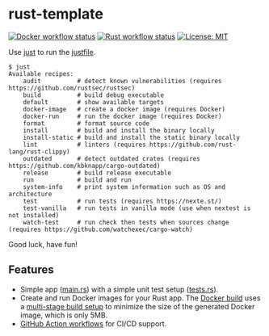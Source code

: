 # rust-template
[![Docker workflow status](https://github.com/miguno/rust-template/actions/workflows/docker-image.yml/badge.svg)](https://github.com/miguno/rust-template/actions/workflows/docker-image.yml)
[![Rust workflow status](https://github.com/miguno/rust-template/actions/workflows/rust.yml/badge.svg)](https://github.com/miguno/rust-template/actions/workflows/rust.yml)
[![License: MIT](https://img.shields.io/badge/License-MIT-blue.svg)](https://opensource.org/licenses/MIT)

Use [just](https://github.com/casey/just) to run the [justfile](justfile).

```shell
$ just
Available recipes:
    audit          # detect known vulnerabilities (requires https://github.com/rustsec/rustsec)
    build          # build debug executable
    default        # show available targets
    docker-image   # create a docker image (requires Docker)
    docker-run     # run the docker image (requires Docker)
    format         # format source code
    install        # build and install the binary locally
    install-static # build and install the static binary locally
    lint           # linters (requires https://github.com/rust-lang/rust-clippy)
    outdated       # detect outdated crates (requires https://github.com/kbknapp/cargo-outdated)
    release        # build release executable
    run            # build and run
    system-info    # print system information such as OS and architecture
    test           # run tests (requires https://nexte.st/)
    test-vanilla   # run tests in vanilla mode (use when nextest is not installed)
    watch-test     # run check then tests when sources change (requires https://github.com/watchexec/cargo-watch)
```

Good luck, have fun!

## Features

* Simple app ([main.rs](src/main.rs)) with a simple unit test setup
  ([tests.rs](tests/tests.rs)).
* Create and run Docker images for your Rust app.
  The [Docker build](Dockerfile) uses a
  [multi-stage build setup](https://docs.docker.com/build/building/multi-stage/)
  to minimize the size of the generated Docker image, which is only 5MB.
* [GitHub Action workflows](https://github.com/miguno/rust-template/actions)
  for CI/CD support.
